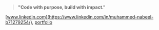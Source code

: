 > **"Code with purpose, build with impact."**

[www.linkedin.com](https://www.linkedin.com/in/muhammed-nabeel-b71279254/), [portfolio](https://nabeelncz.super.site)
